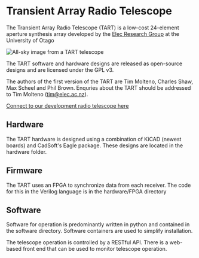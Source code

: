 # Transient Array Radio Telescope

The Transient Array Radio Telescope (TART) is a low-cost 24-element aperture synthesis array
developed by the [Elec Research Group](http://elec.ac.nz) at the University of Otago

 ![All-sky image from a TART telescope][tart_image] 

The TART software and hardware designs are released as open-source designs and are
licensed under the GPL v3.

The authors of the first version of the TART are Tim Molteno, Charles Shaw, Max 
Scheel and Phil Brown. Enquries about the TART should be addressed to Tim Molteno (tim@elec.ac.nz). 

[Connect to our development radio telescope here](https://tart.elec.ac.nz "Online Telescopes")

## Hardware

The TART hardware is designed using a combination of KiCAD (newest boards) and
CadSoft's Eagle package. These designs are located in the hardware folder.

## Firmware

The TART uses an FPGA to synchronize data from each receiver. The code for this in the 
Verilog language is in the hardware/FPGA directory

## Software 

Software for operation is predominantly written in python and contained in the software
directory. Software containers are used to simplify installation.

The telescope operation is controlled by a RESTful API. There is a web-based front end that can be used to
monitor telescope operation.

[tart_image]: https://github.com/tmolteno/TART/blob/master/doc/img/tart_image.jpg "TART All-Sky Image"
